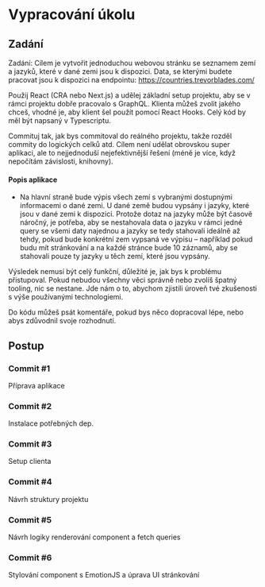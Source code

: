 # Vypracování úkolu

## Zadání

Zadání: Cílem je vytvořit jednoduchou webovou stránku se seznamem zemí a jazyků, které v dané zemi jsou k dispozici. Data, se kterými budete pracovat jsou k dispozici na endpointu: https://countries.trevorblades.com/

Použij React (CRA nebo Next.js) a udělej základní setup projektu, aby se v rámci projektu dobře pracovalo s GraphQL. Klienta můžeš zvolit jakého chceš, vhodné je, aby klient šel použít pomocí React Hooks. Celý kód by měl být napsaný v Typescriptu.

Commituj tak, jak bys commitoval do reálného projektu, takže rozděl commity do logických celků atd. Cílem není udělat obrovskou super aplikaci, ale to nejjednoduší nejefektivnější řešení (méně je více, když nepočítám závislosti, knihovny).

#### Popis aplikace

- Na hlavní straně bude výpis všech zemí s vybranými dostupnými informacemi o dané zemi. U dané země budou vypsány i jazyky, které jsou v dané zemi k dispozici. Protože dotaz na jazyky může být časově náročný, je potřeba, aby se nestahovala data o jazyku v rámci jedné query se všemi daty najednou a jazyky se tedy stahovali ideálně až tehdy, pokud bude konkrétní zem vypsaná ve výpisu – například pokud budu mít stránkování a na každé stránce bude 10 záznamů, aby se stahovali pouze ty jazyky u těch zemí, které jsou vypsány.

Výsledek nemusí být celý funkční, důležité je, jak bys k problému přistupoval. Pokud nebudou všechny věci správně nebo zvolíš špatný tooling, nic se nestane. Jde nám o to, abychom zjistili úroveň tvé zkušenosti s výše používanými technologiemi.

Do kódu můžeš psát komentáře, pokud bys něco dopracoval lépe, nebo abys zdůvodnil svoje rozhodnutí.

## Postup

### Commit #1

Příprava aplikace

### Commit #2

Instalace potřebných dep.

### Commit #3

Setup clienta

### Commit #4

Návrh struktury projektu

### Commit #5

Návrh logiky renderování component a fetch queries

### Commit #6

Stylování component s EmotionJS a úprava UI stránkování
